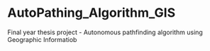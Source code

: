 # AutoPathing_Algorithm_GIS
Final year thesis project - Autonomous pathfinding algorithm using Geographic Informatiob
